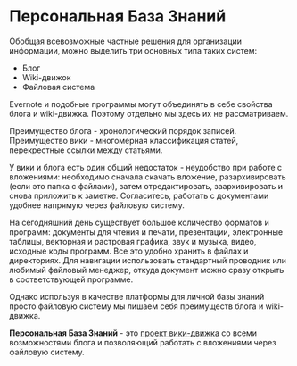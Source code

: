 # Персональная База Знаний

Обобщая всевозможные частные решения для организации информации, можно выделить три основных типа таких систем: 

- Блог
- Wiki-движок
- Файловая система

Evernote и подобные программы могут объединять в себе свойства блога и wiki-движка. Поэтому отдельно мы здесь их не рассматриваем.

Преимущество блога - хронологический порядок записей. 
Преимущество вики - многомерная классификация статей, перекрестные ссылки между статьями.

У вики и блога есть один общий недостаток - неудобство при работе с вложениями: необходимо сначала скачать вложение, разархивировать (если это папка с файлами), затем отредактировать, заархивировать и снова приложить к заметке. Согласитесь, работать с документами удобнее напрямую через файловую систему. 

На сегодняшний день существует большое количество форматов и программ: документы для чтения и печати, презентации, электронные таблицы, векторная и растровая графика, звук и музыка, видео, исходные коды программ. Все это удобно хранить в файлах и директориях. Для навигации использовать стандартный проводник или любимый файловый менеджер, откуда документ можно сразу открыть в соответствующей программе.   

Однако используя в качестве платформы для личной базы знаний просто файловую систему мы лишаем себя преимуществ блога и wiki-движка.

**Персональная База Знаний** - это [проект вики-движка](WikiEngine/readme.md) со всеми возможностями блога и позволяющий работать с вложениями через файловую систему.